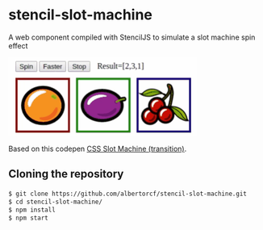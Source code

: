 # stencil-slot-machine
A web component compiled with StencilJS to simulate a slot machine spin effect

![slot-machine](./img/03_12_30.gif)

Based on this codepen [CSS Slot Machine (transition)](https://codepen.io/alberto-carvalho/pen/zYOXKaO).

## Cloning the repository

```
$ git clone https://github.com/albertorcf/stencil-slot-machine.git
$ cd stencil-slot-machine/
$ npm install
$ npm start
```
